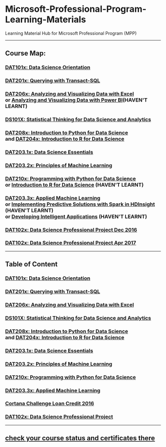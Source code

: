 # Microsoft-Professional-Program-Learning-Materials
Learning Material Hub for Microsoft Professional Program (MPP)

<hr/>

## Course Map:

### [DAT101x: Data Science Orientation](https://courses.edx.org/courses/course-v1:Microsoft+DAT101x+5T2016/info)
### [DAT201x: Querying with Transact-SQL](https://courses.edx.org/courses/course-v1:Microsoft+DAT201x+6T2016/info)
### [DAT206x: Analyzing and Visualizing Data with Excel](https://courses.edx.org/courses/course-v1:Microsoft+DAT206x+6T2016/info)<br/>or [Analyzing and Visualizing Data with Power BI](https://www.edx.org/course/analyzing-visualizing-data-power-bi-microsoft-dat207x-4)(HAVEN'T LEARNT)
### [DS101X: Statistical Thinking for Data Science and Analytics](https://courses.edx.org/courses/course-v1:ColumbiaX+DS101X+1T2016/info)
### [DAT208x: Introduction to Python for Data Science](https://courses.edx.org/courses/course-v1:Microsoft+DAT208x+5T2016/info) <br/>and [DAT204x: Introduction to R for Data Science](https://courses.edx.org/courses/course-v1:Microsoft+DAT204x+6T2016/info)
### [DAT203.1x: Data Science Essentials](https://courses.edx.org/courses/course-v1:Microsoft+DAT203.1x+6T2016/info)
### [DAT203.2x: Principles of Machine Learning](https://courses.edx.org/courses/course-v1:Microsoft+DAT203.2x+6T2016/info)
### [DAT210x: Programming with Python for Data Science](https://courses.edx.org/courses/course-v1:Microsoft+DAT210x+6T2016/info) <br/>or [Introduction to R for Data Science](https://www.edx.org/course/introduction-r-data-science-microsoft-dat204x-3) (HAVEN'T LEARNT)
### [DAT203.3x: Applied Machine Learning](https://courses.edx.org/courses/course-v1:Microsoft+DAT203.3x+1T2017/info) <br/>or [Implementing Predictive Solutions with Spark in HDInsight](https://www.edx.org/course/implementing-predictive-solutions-spark-microsoft-dat202-3x-2) (HAVEN'T LEARNT) <br/>or [Developing Intelligent Applications](https://www.edx.org/course/developing-intelligent-apps-bots-microsoft-dat211x) (HAVEN'T LEARNT) 
### [DAT102x: Data Science Professional Project Dec 2016](https://courses.edx.org/courses/course-v1:Microsoft+DAT102x+1T2017/info)
### [DAT102x: Data Science Professional Project Apr 2017](https://courses.edx.org/courses/course-v1:Microsoft+DAT102x+2T2017/info)

<hr/>

## Table of Content

### [DAT101x: Data Science Orientation](https://github.com/yang0339/Microsoft-Professional-Program-Learning-Materials/blob/master/DAT101x%20Data%20Science%20Orientation.md)
### [DAT201x: Querying with Transact-SQL](https://github.com/yang0339/Microsoft-Professional-Program-Learning-Materials/blob/master/DAT201x%20Querying%20with%20Transact-SQL.md)
### [DAT206x: Analyzing and Visualizing Data with Excel](https://github.com/yang0339/Microsoft-Professional-Program-Learning-Materials/blob/master/DAT206x%20Analyzing%20and%20Visualizing%20Data%20with%20Excel.md)
### [DS101X: Statistical Thinking for Data Science and Analytics](https://github.com/yang0339/Microsoft-Professional-Program-Learning-Materials/blob/master/DS101X%20Statistical%20Thinking%20for%20Data%20Science%20and%20Analytics.md)
### [DAT208x: Introduction to Python for Data Science](https://github.com/yang0339/Microsoft-Professional-Program-Learning-Materials/blob/master/DAT208x%20Introduction%20to%20Python%20for%20Data%20Science.md) <br/>and [DAT204x: Introduction to R for Data Science](https://github.com/yang0339/Microsoft-Professional-Program-Learning-Materials/blob/master/DAT204x%20Introduction%20to%20R%20for%20Data%20Science.md)
### [DAT203.1x: Data Science Essentials](https://github.com/yang0339/Microsoft-Professional-Program-Learning-Materials/blob/master/DAT203.1x%20Data%20Science%20Essentials.md)
### [DAT203.2x: Principles of Machine Learning](https://github.com/yang0339/Microsoft-Professional-Program-Learning-Materials/blob/master/DAT203.2x%20Principles%20of%20Machine%20Learning.md)
### [DAT210x: Programming with Python for Data Science](https://github.com/yang0339/Microsoft-Professional-Program-Learning-Materials/blob/master/DAT210x%20Programming%20with%20Python%20for%20Data%20Science.md)
### [DAT203.3x: Applied Machine Learning](https://github.com/yang0339/Microsoft-Professional-Program-Learning-Materials/blob/master/DAT203.3x%20Applied%20Machine%20Learning.md)
### [Cortana Challenge Loan Credit 2016](https://github.com/yang0339/Microsoft-Professional-Program-Learning-Materials/blob/master/Cortana%20Challenge%20Loan%20Credit.md)
### [DAT102x: Data Science Professional Project](https://github.com/yang0339/Microsoft-Professional-Program-Learning-Materials/blob/master/DAT102x%20Data%20Science%20Professional%20Project.md)



<hr/>

## [check your course status and certificates there](https://academy.microsoft.com/en-us/dashboard)
